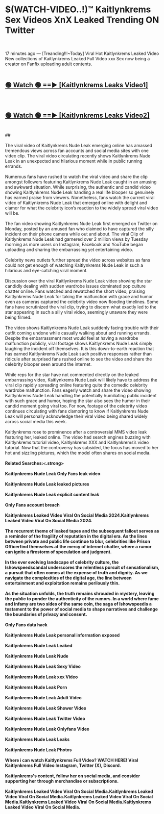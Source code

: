 # $(WATCH-VIDEO..!)™ Kaitlynkrems Sex Videos XnX Leaked Trending ON Twitter<br>
<br>

17 minutes ago — [Treanding!!!~Today] Viral Hot Kaitlynkrems Leaked Video New collections of Kaitlynkrems Leaked Full Video xxx Sex now being a creator on Fanfix uploading adult contents.
<br>
 <br>

##  <a href="https://best2vid.blogspot.com?title=Kaitlynkrems">🟢 Watch 🟢 ==► [Kaitlynkrems Leaks Video1]</a><br>
  <br>

##  <a href="https://best2vid.blogspot.com?title=Kaitlynkrems">🟢 Watch 🟢 ==► [Kaitlynkrems Leaks Video2]</a><br>
  <br>
  ##
  <br>
  <br>
The viral video of Kaitlynkrems Nude Leak emerging online has amassed tremendous views across fan accounts and social media sites with one video clip. The viral video circulating recently shows Kaitlynkrems Nude Leak in an unexpected and hilarious moment while in public running errands.
<br><br>
Numerous fans have rushed to watch the viral video and share the clip amongst followers featuring Kaitlynkrems Nude Leak caught in an amusing and awkward situation. While surprising, the authentic and candid video showing Kaitlynkrems Nude Leak handling a real life blooper so genuinely has earned praise from viewers. Nonetheless, fans watch the current viral video of Kaitlynkrems Nude Leak that emerged online with delight and clamor for what the celebrity icon’s reaction to the widely spread viral video will be.
<br><br>
The fan video showing Kaitlynkrems Nude Leak first emerged on Twitter on Monday, posted by an amused fan who claimed to have captured the silly incident on their phone camera while out and about. The viral Clip of Kaitlynkrems Nude Leak had garnered over 2 million views by Tuesday morning as more users on Instagram, Facebook and YouTube began uploading and sharing the embarrassing yet entertaining video.
<br><br>
Celebrity news outlets further spread the video across websites as fans could not get enough of watching Kaitlynkrems Nude Leak in such a hilarious and eye-catching viral moment.
<br><br>
Discussion over the viral Kaitlynkrems Nude Leak video showing the star candidly dealing with sudden wardrobe issues dominated pop culture chatter online. Fans watched and rewatched the short video, praising Kaitlynkrems Nude Leak for taking the malfunction with grace and humor even as cameras captured the celebrity video now flooding timelines. Some fans have scrutinized the viral clip, trying to discern what exactly led to the star appearing in such a silly viral video, seemingly unaware they were being filmed.
<br><br>
The video shows Kaitlynkrems Nude Leak suddenly facing trouble with their outfit coming undone while casually walking about and running errands. Despite the embarrassment most would feel at having a wardrobe malfunction publicly, viral footage shows Kaitlynkrems Nude Leak simply laughing the incident off themselves. It is this down-to-earth reaction that has earned Kaitlynkrems Nude Leak such positive responses rather than ridicule after surprised fans rushed online to see the video and share the celebrity blooper seen around the internet.
<br><br>
While reps for the star have not commented directly on the leaked embarrassing video, Kaitlynkrems Nude Leak will likely have to address the viral clip rapidly spreading online featuring quite the comedic celebrity wardrobe malfunction. Fans eagerly watch and share the video showing Kaitlynkrems Nude Leak handling the potentially humiliating public incident with such grace and humor, hoping the star also sees the humor in their candid moment going viral too. For now, footage of the celebrity video continues circulating with fans clamoring to know if Kaitlynkrems Nude Leak will personally acknowledge their viral video being shared widely across social media this week.
<br><br>
Kaitlynkrems rose to prominence after a controversial MMS video leak featuring her, leaked online. The video had search engines buzzing with Kaitlynkrems tutorial video, Kaitlynkrems XXX and Kaitlynkrems’s video tutorial. Now that the controversy has subsided, the focus has moved to her hot and sizzling pictures, which the model often shares on social media.
<br><br>
<strong>Related Searches:<.strong>
<br><br>
Kaitlynkrems Nude Leak Only Fans leak video
<br><br>
Kaitlynkrems Nude Leak leaked pictures
<br><br>
Kaitlynkrems Nude Leak explicit content leak
<br><br>
Only Fans account breach
<br><br>
Kaitlynkrems Leaked Video Viral On Social Media 2024.Kaitlynkrems Leaked Video Viral On Social Media 2024.
<br><br>
The recurrent theme of leaked tapes and the subsequent fallout serves as a reminder of the fragility of reputation in the digital era. As the lines between private and public life continue to blur, celebrities like Prison Officerfind themselves at the mercy of internet chatter, where a rumor can ignite a firestorm of speculation and judgment.
<br><br>
In the ever evolving landscape of celebrity culture, the Ishowspeedscandal underscores the relentless pursuit of sensationalism, a pursuit that often comes at the expense of truth and dignity. As we navigate the complexities of the digital age, the line between entertainment and exploitation remains perilously thin.
<br><br>
As the situation unfolds, the truth remains shrouded in mystery, leaving the public to ponder the authenticity of the rumors. In a world where fame and infamy are two sides of the same coin, the saga of Ishowspeedis a testament to the power of social media to shape narratives and challenge the boundaries of privacy and consent.
<br><br>
Only Fans data hack
<br><br>
Kaitlynkrems Nude Leak personal information exposed
<br><br>
Kaitlynkrems Nude Leak Leaked
<br><br>
Kaitlynkrems Nude Leak Nude
<br><br>
Kaitlynkrems Nude Leak Sexy Video
<br><br>
Kaitlynkrems Nude Leak xxx Video
<br><br>
Kaitlynkrems Nude Leak Porn
<br><br>
Kaitlynkrems Nude Leak Adult Video
<br><br>
Kaitlynkrems Nude Leak Shower Video
<br><br>
Kaitlynkrems Nude Leak Twitter Video
<br><br>
Kaitlynkrems Nude Leak Onlyfans Video
<br><br>
Kaitlynkrems Nude Leak Leaks
<br><br>
Kaitlynkrems Nude Leak Photos
<br><br>
Where i can watch Kaitlynkrems Full Video? WATCH HERE! Viral Kaitlynkrems Full Video Instagram, Twitter (X), Discord.
<br><br>
Kaitlynkrems's content, follow her on social media, and consider supporting her through merchandise or subscriptions.
<br><br>
Kaitlynkrems Leaked Video Viral On Social Media.Kaitlynkrems Leaked Video Viral On Social Media.Kaitlynkrems Leaked Video Viral On Social Media.Kaitlynkrems Leaked Video Viral On Social Media.Kaitlynkrems Leaked Video Viral On Social Media.